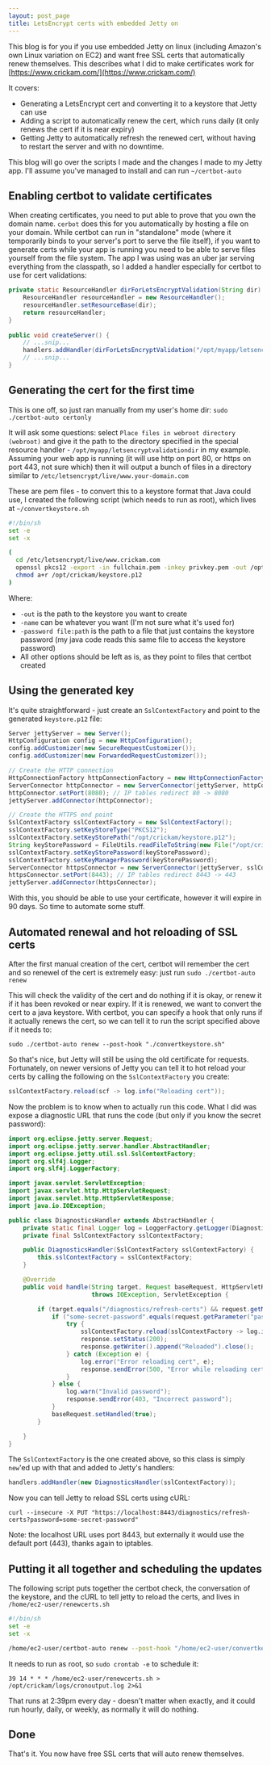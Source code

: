 ```yaml
---
layout: post_page
title: LetsEncrypt certs with embedded Jetty on 
---
```


This blog is for you if you use embedded Jetty on linux (including Amazon's own Linux variation on EC2) and want free
SSL certs that automatically renew themselves. This describes what I did to make certificates work for
[https://www.crickam.com/](https://www.crickam.com/)

It covers:
* Generating a LetsEncrypt cert and converting it to a keystore that Jetty can use
* Adding a script to automatically renew the cert, which runs daily (it only renews the cert if it is near expiry)
* Getting Jetty to automatically refresh the renewed cert, without having to restart the server and with no downtime.

This blog will go over the scripts I made and the changes I made to my Jetty app. I'll assume you've managed to
install and can run `~/certbot-auto`

Enabling certbot to validate certificates
-----------------------------------------

When creating certificates, you need to put able to prove that you own the domain name. `cerbot` does this for you
automatically by hosting a file on your domain. While certbot can run in "standalone" mode (where it temporarily binds
to your server's port to serve the file itself), if you want to generate certs while your app is running you need to be
able to serve files yourself from the file system. The app I was using was an uber jar serving everything from the classpath,
so I added a handler especially for certbot to use for cert validations:

````java
private static ResourceHandler dirForLetsEncryptValidation(String dir) {
    ResourceHandler resourceHandler = new ResourceHandler();
    resourceHandler.setResourceBase(dir);
    return resourceHandler;
}
    
public void createServer() {
    // ...snip...
    handlers.addHandler(dirForLetsEncryptValidation("/opt/myapp/letsencryptvalidationdir");
    // ...snip...
}
````

Generating the cert for the first time
--------------------------------------

This is one off, so just ran manually from my user's home dir: `sudo ./certbot-auto certonly`

It will ask some questions: select `Place files in webroot directory (webroot)` and give it the path to the directory
specified in the special resource handler - `/opt/myapp/letsencryptvalidationdir` in my example. Assuming your web app
is running (it will use http on port 80, or https on port 443, not sure which) then it will output a bunch of files
in a directory similar to `/etc/letsencrypt/live/www.your-domain.com`

These are pem files - to convert this to a keystore format that Java could use, I created the following script (which
needs to run as root), which lives at `~/convertkeystore.sh`

````bash
#!/bin/sh
set -e
set -x

(
  cd /etc/letsencrypt/live/www.crickam.com
  openssl pkcs12 -export -in fullchain.pem -inkey privkey.pem -out /opt/crickam/keystore.p12 -name crickam -CAfile chain.pem -caname root -password file:/opt/crickam/keystore.pw
  chmod a+r /opt/crickam/keystore.p12
)
````

Where:
* `-out` is the path to the keystore you want to create
* `-name` can be whatever you want (I'm not sure what it's used for)
* `-password file:path` is the path to a file that just contains the keystore password (my java code reads this same 
file to access the keystore password)
* All other options should be left as is, as they point to files that certbot created

Using the generated key
-----------------------

It's quite straightforward - just create an `SslContextFactory` and point to the generated `keystore.p12` file:

````java
Server jettyServer = new Server();
HttpConfiguration config = new HttpConfiguration();
config.addCustomizer(new SecureRequestCustomizer());
config.addCustomizer(new ForwardedRequestCustomizer());

// Create the HTTP connection
HttpConnectionFactory httpConnectionFactory = new HttpConnectionFactory(config);
ServerConnector httpConnector = new ServerConnector(jettyServer, httpConnectionFactory);
httpConnector.setPort(8080); // IP tables redirect 80 -> 8080
jettyServer.addConnector(httpConnector);

// Create the HTTPS end point
SslContextFactory sslContextFactory = new SslContextFactory();
sslContextFactory.setKeyStoreType("PKCS12");
sslContextFactory.setKeyStorePath("/opt/crickam/keystore.p12");
String keyStorePassword = FileUtils.readFileToString(new File("/opt/crickam/keystore.pw"), "UTF-8").trim();
sslContextFactory.setKeyStorePassword(keyStorePassword);
sslContextFactory.setKeyManagerPassword(keyStorePassword);
ServerConnector httpsConnector = new ServerConnector(jettyServer, sslContextFactory, new HttpConnectionFactory(config));
httpsConnector.setPort(8443); // IP tables redirect 8443 -> 443
jettyServer.addConnector(httpsConnector);
````

With this, you should be able to use your certificate, however it will expire in 90 days. So time to automate some stuff.

Automated renewal and hot reloading of SSL certs
------------------------------------------------

After the first manual creation of the cert, certbot will remember the cert and so renewel of the cert is extremely easy:
just run `sudo ./certbot-auto renew`

This will check the validity of the cert and do nothing if it is okay, or renew it if it has been revoked or near expiry.
If it is renewed, we want to convert the cert to a java keystore. With certbot, you can specify a hook that only runs if
it actually renews the cert, so we can tell it to run the script specified above if it needs to:

    sudo ./certbot-auto renew --post-hook "./convertkeystore.sh"

So that's nice, but Jetty will still be using the old certificate for requests. Fortunately, on newer versions of Jetty
you can tell it to hot reload your certs by calling the following on the `SslContextFactory` you create:

````java
sslContextFactory.reload(scf -> log.info("Reloading cert"));
````

Now the problem is to know when to actually run this code. What I did was expose a diagnostic URL that runs the code
(but only if you know the secret password):

````java
import org.eclipse.jetty.server.Request;
import org.eclipse.jetty.server.handler.AbstractHandler;
import org.eclipse.jetty.util.ssl.SslContextFactory;
import org.slf4j.Logger;
import org.slf4j.LoggerFactory;

import javax.servlet.ServletException;
import javax.servlet.http.HttpServletRequest;
import javax.servlet.http.HttpServletResponse;
import java.io.IOException;

public class DiagnosticsHandler extends AbstractHandler {
    private static final Logger log = LoggerFactory.getLogger(DiagnosticsHandler.class);
    private final SslContextFactory sslContextFactory;

    public DiagnosticsHandler(SslContextFactory sslContextFactory) {
        this.sslContextFactory = sslContextFactory;
    }

    @Override
    public void handle(String target, Request baseRequest, HttpServletRequest request, HttpServletResponse response)
                       throws IOException, ServletException {

        if (target.equals("/diagnostics/refresh-certs") && request.getMethod().equals("PUT")) {
            if ("some-secret-password".equals(request.getParameter("password"))) {
                try {
                    sslContextFactory.reload(sslContextFactory -> log.info("Reloading cert"));
                    response.setStatus(200);
                    response.getWriter().append("Reloaded").close();
                } catch (Exception e) {
                    log.error("Error reloading cert", e);
                    response.sendError(500, "Error while reloading cert: " + e.getMessage());
                }
            } else {
                log.warn("Invalid password");
                response.sendError(403, "Incorrect password");
            }
            baseRequest.setHandled(true);
        }

    }
}
````

The `SslContextFactory` is the one created above, so this class is simply `new`'ed up with that and added to Jetty's
handlers:

````java
handlers.addHandler(new DiagnosticsHandler(sslContextFactory));
````

Now you can tell Jetty to reload SSL certs using cURL:

    curl --insecure -X PUT "https://localhost:8443/diagnostics/refresh-certs?password=some-secret-password"

Note: the localhost URL uses port 8443, but externally it would use the default port (443), thanks again to iptables.

Putting it all together and scheduling the updates
--------------------------------------------------

The following script puts together the certbot check, the conversation of the keystore, and the cURL to tell jetty
to reload the certs, and lives in `/home/ec2-user/renewcerts.sh`

````bash
#!/bin/sh
set -e
set -x

/home/ec2-user/certbot-auto renew --post-hook "/home/ec2-user/convertkeystore.sh && curl --insecure -X PUT \"https://localhost:8443/diagnostics/refresh-certs?password=some-secret-password\" --silent"
````

It needs to run as root, so `sudo crontab -e` to schedule it:

    39 14 * * * /home/ec2-user/renewcerts.sh > /opt/crickam/logs/cronoutput.log 2>&1

That runs at 2:39pm every day - doesn't matter when exactly, and it could run hourly, daily, or weekly, as normally it
will do nothing.

Done
----

That's it. You now have free SSL certs that will auto renew themselves.